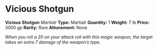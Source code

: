 # Vicious Shotgun

**Vicious Shotgun**
_Martialr_
**Type:** Martialr
**Quantity:** 1
**Weight:** 7 lb
**Price:** 3000 gp
**Rarity:** Rare
**Attunement:** None

*When you roll a 20 on your attack roll with this magic weapon, the target takes an extra 7 damage of the weapon’s type.*